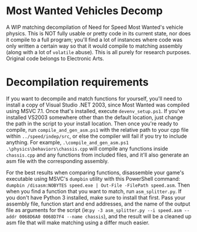 # Most Wanted Vehicles Decomp
A WIP matching decompilation of Need for Speed Most Wanted's vehicle physics. This is NOT fully usable or pretty code in its current state, nor does it compile to a full program; you'll find a lot of instances where code was only written a certain way so that it would compile to matching assembly (along with a lot of `volatile` abuse). This is all purely for research purposes. Original code belongs to Electronic Arts.

# Decompilation requirements
If you want to decompile and match functions for yourself, you'll need to install a copy of Visual Studio .NET 2003, since Most Wanted was compiled using MSVC 7.1. Once that's installed, execute `devenv_setup.ps1`. If you've installed VS2003 somewhere other than the default location, just change the path in the script to your install location. Then once you're ready to compile, run `compile_and_gen_asm.ps1` with the relative path to your cpp file within `../speed/indep/src`, or else the compiler will fail if you try to include anything. For example, `.\compile_and_gen_asm.ps1 .\physics\behaviors\chassis.cpp` will compile any functions inside `chassis.cpp` and any functions from included files, and it'll also generate an asm file with the corresponding assembly.

For the best results when comparing functions, disassemble your game's executable using MSVC's `dumpbin` utility with this PowerShell command: `dumpbin /disasm:NOBYTES speed.exe | Out-File -FilePath speed.asm`. Then when you find a function that you want to match, run `asm_splitter.py`. If you don't have Python 3 installed, make sure to install that first. Pass your assembly file, function start and end addresses, and the name of the output file as arguments for the script (ie:`py -3 asm_splitter.py --i speed.asm --addr 0068D6A0 0068D7F4 --name chassis`), and the result will be a cleaned up asm file that will make matching using a differ much easier.